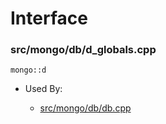 
# Interface

### src/mongo/db/d\_globals.cpp

<div></div>

    mongo::d

- Used By:

    - [src/mongo/db/db.cpp](../../../mongos\_and\_mongod\_mains)
